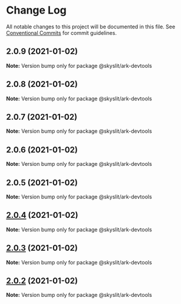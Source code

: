 # Change Log

All notable changes to this project will be documented in this file.
See [Conventional Commits](https://conventionalcommits.org) for commit guidelines.

## 2.0.9 (2021-01-02)

**Note:** Version bump only for package @skyslit/ark-devtools





## 2.0.8 (2021-01-02)

**Note:** Version bump only for package @skyslit/ark-devtools





## 2.0.7 (2021-01-02)

**Note:** Version bump only for package @skyslit/ark-devtools





## 2.0.6 (2021-01-02)

**Note:** Version bump only for package @skyslit/ark-devtools





## 2.0.5 (2021-01-02)

**Note:** Version bump only for package @skyslit/ark-devtools





## [2.0.4](https://github.com/skyslit/ark-core/compare/v2.0.3...v2.0.4) (2021-01-02)

**Note:** Version bump only for package @skyslit/ark-devtools

## [2.0.3](https://github.com/skyslit/ark-core/compare/v2.0.2...v2.0.3) (2021-01-02)

**Note:** Version bump only for package @skyslit/ark-devtools

## [2.0.2](https://github.com/skyslit/ark-core/compare/v2.0.1...v2.0.2) (2021-01-02)

**Note:** Version bump only for package @skyslit/ark-devtools
